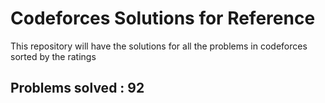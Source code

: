 # Codeforces Solutions for Reference

This repository will have the solutions for all the problems in codeforces sorted by the ratings


## Problems solved : 92
